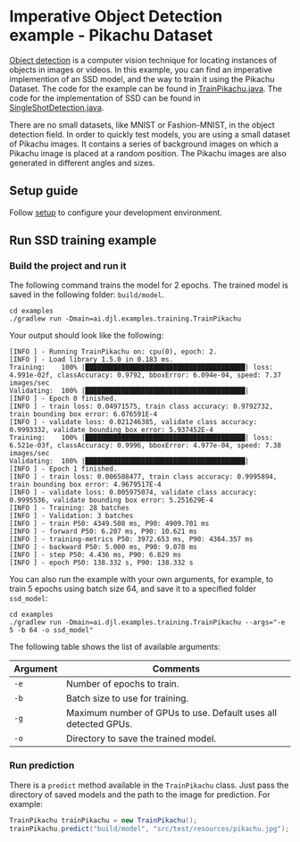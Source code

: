 # Imperative Object Detection example - Pikachu Dataset

[Object detection](https://en.wikipedia.org/wiki/Object_detection) is a computer vision technique
for locating instances of objects in images or videos. In this example, you can find an imperative implemention of an 
SSD model, and the way to train it using the Pikachu Dataset. The code for the example can be found in 
[TrainPikachu.java](../src/main/java/ai/djl/examples/training/TrainPikachu.java). 
The code for the implementation of SSD can be found in [SingleShotDetection.java](../../model-zoo/src/main/java/ai/djl/basicmodelzoo/cv/object_detection/ssd/SingleShotDetection.java).

There are no small datasets, like MNIST or Fashion-MNIST, in the object detection field. In order to quickly test models,
you are using a small dataset of Pikachu images. It contains a series of background images on which a Pikachu image
is placed at a random position. The Pikachu images are also generated in different angles and sizes.  

## Setup guide

Follow [setup](../../docs/development/setup.md) to configure your development environment.

## Run SSD training example

### Build the project and run it
The following command trains the model for 2 epochs. The trained model is saved in the following folder: `build/model`.
```
cd examples
./gradlew run -Dmain=ai.djl.examples.training.TrainPikachu
```
Your output should look like the following:
```text
[INFO ] - Running TrainPikachu on: cpu(0), epoch: 2.
[INFO ] - Load library 1.5.0 in 0.183 ms.
Training:    100% |████████████████████████████████████████| loss: 4.991e-02f, classAccuracy: 0.9792, bboxError: 6.094e-04, speed: 7.37 images/sec
Validating:  100% |████████████████████████████████████████|
[INFO ] - Epoch 0 finished.
[INFO ] - train loss: 0.04971575, train class accuracy: 0.9792732, train bounding box error: 6.076591E-4
[INFO ] - validate loss: 0.021246385, validate class accuracy: 0.9993332, validate bounding box error: 5.937452E-4
Training:    100% |████████████████████████████████████████| loss: 6.521e-03f, classAccuracy: 0.9996, bboxError: 4.977e-04, speed: 7.38 images/sec
Validating:  100% |████████████████████████████████████████|
[INFO ] - Epoch 1 finished.
[INFO ] - train loss: 0.006508477, train class accuracy: 0.9995894, train bounding box error: 4.9679517E-4
[INFO ] - validate loss: 0.005975074, validate class accuracy: 0.9995536, validate bounding box error: 5.251629E-4
[INFO ] - Training: 28 batches
[INFO ] - Validation: 3 batches
[INFO ] - train P50: 4349.508 ms, P90: 4909.701 ms
[INFO ] - forward P50: 6.207 ms, P90: 10.621 ms
[INFO ] - training-metrics P50: 3972.653 ms, P90: 4364.357 ms
[INFO ] - backward P50: 5.000 ms, P90: 9.078 ms
[INFO ] - step P50: 4.436 ms, P90: 6.829 ms
[INFO ] - epoch P50: 138.332 s, P90: 138.332 s
```
You can also run the example with your own arguments, for example, to train 5 epochs using batch size 64, and save it to a specified folder `ssd_model`:
```
cd examples
./gradlew run -Dmain=ai.djl.examples.training.TrainPikachu --args="-e 5 -b 64 -o ssd_model"
```
The following table shows the list of available arguments:

 | Argument   | Comments                                 |
 | ---------- | ---------------------------------------- |
 | `-e`       | Number of epochs to train. |
 | `-b`       | Batch size to use for training. |
 | `-g`       | Maximum number of GPUs to use. Default uses all detected GPUs. |
 | `-o`       | Directory to save the trained model. |
 
 
### Run prediction

There is a `predict` method available in the `TrainPikachu` class.
Just pass the directory of saved models and the path to the image for prediction.
For example:

```java
TrainPikachu trainPikachu = new TrainPikachu();
trainPikachu.predict("build/model", "src/test/resources/pikachu.jpg");
```
